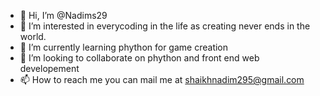 - 👋 Hi, I’m @Nadims29
- 👀 I’m interested in everycoding in the life as  creating never ends in the world.
- 🌱 I’m currently learning phython for game creation 
- 💞️ I’m looking to collaborate on phython and front end web developement
- 📫 How to reach me you can mail me at shaikhnadim295@gmail.com

<!---
Nadims29/Nadims29 is a ✨ special ✨ repository because its `README.md` (this file) appears on your GitHub profile.
You can click the Preview link to take a look at your changes.
--->
